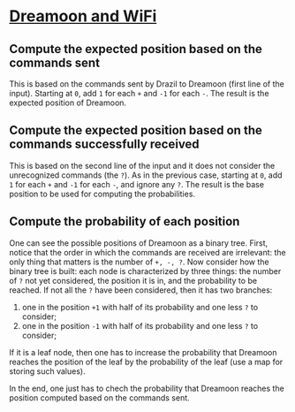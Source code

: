 # [Dreamoon and WiFi](https://codeforces.com/problemset/problem/476/B)

## Compute the expected position based on the commands sent

This is based on the commands sent by Drazil to Dreamoon (first line of the input). Starting at `0`, add `1` for each `+` and `-1` for each `-`. The result is the expected position of Dreamoon.

## Compute the expected position based on the commands successfully received

This is based on the second line of the input and it does not consider the unrecognized commands (the `?`). As in the previous case, starting at `0`, add `1` for each `+` and `-1` for each `-`, and ignore any `?`. The result is the base position to be used for computing the probabilities.

## Compute the probability of each position

One can see the possible positions of Dreamoon as a binary tree. First, notice that the order in which the commands are received are irrelevant: the only thing that matters is the number of `+, -, ?`. Now consider how the binary tree is built: each node is characterized by three things: the number of `?` not yet considered, the position it is in, and the probability to be reached. If not all the `?` have been considered, then it has two branches:

1. one in the position `+1` with half of its probability and one less `?` to consider;
2. one in the position `-1` with half of its probability and one less `?` to consider;

If it is a leaf node, then one has to increase the probability that Dreamoon reaches the position of the leaf by the probability of the leaf (use a map for storing such values).

In the end, one just has to chech the probability that Dreamoon reaches the position computed based on the commands sent.

